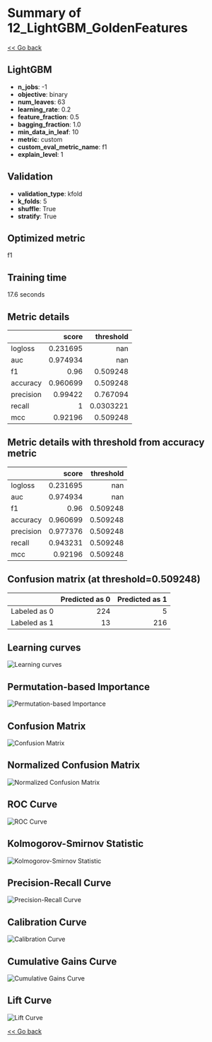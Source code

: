 # Summary of 12_LightGBM_GoldenFeatures

[<< Go back](../README.md)


## LightGBM
- **n_jobs**: -1
- **objective**: binary
- **num_leaves**: 63
- **learning_rate**: 0.2
- **feature_fraction**: 0.5
- **bagging_fraction**: 1.0
- **min_data_in_leaf**: 10
- **metric**: custom
- **custom_eval_metric_name**: f1
- **explain_level**: 1

## Validation
 - **validation_type**: kfold
 - **k_folds**: 5
 - **shuffle**: True
 - **stratify**: True

## Optimized metric
f1

## Training time

17.6 seconds

## Metric details
|           |    score |   threshold |
|:----------|---------:|------------:|
| logloss   | 0.231695 | nan         |
| auc       | 0.974934 | nan         |
| f1        | 0.96     |   0.509248  |
| accuracy  | 0.960699 |   0.509248  |
| precision | 0.99422  |   0.767094  |
| recall    | 1        |   0.0303221 |
| mcc       | 0.92196  |   0.509248  |


## Metric details with threshold from accuracy metric
|           |    score |   threshold |
|:----------|---------:|------------:|
| logloss   | 0.231695 |  nan        |
| auc       | 0.974934 |  nan        |
| f1        | 0.96     |    0.509248 |
| accuracy  | 0.960699 |    0.509248 |
| precision | 0.977376 |    0.509248 |
| recall    | 0.943231 |    0.509248 |
| mcc       | 0.92196  |    0.509248 |


## Confusion matrix (at threshold=0.509248)
|              |   Predicted as 0 |   Predicted as 1 |
|:-------------|-----------------:|-----------------:|
| Labeled as 0 |              224 |                5 |
| Labeled as 1 |               13 |              216 |

## Learning curves
![Learning curves](learning_curves.png)

## Permutation-based Importance
![Permutation-based Importance](permutation_importance.png)
## Confusion Matrix

![Confusion Matrix](confusion_matrix.png)


## Normalized Confusion Matrix

![Normalized Confusion Matrix](confusion_matrix_normalized.png)


## ROC Curve

![ROC Curve](roc_curve.png)


## Kolmogorov-Smirnov Statistic

![Kolmogorov-Smirnov Statistic](ks_statistic.png)


## Precision-Recall Curve

![Precision-Recall Curve](precision_recall_curve.png)


## Calibration Curve

![Calibration Curve](calibration_curve_curve.png)


## Cumulative Gains Curve

![Cumulative Gains Curve](cumulative_gains_curve.png)


## Lift Curve

![Lift Curve](lift_curve.png)



[<< Go back](../README.md)
